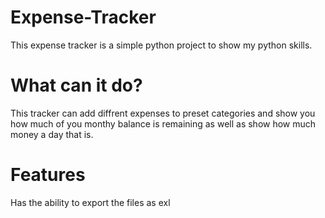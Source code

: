 # Expense-Tracker
This expense tracker is a simple python project to show my python skills.

# What can it do?
This tracker can add diffrent expenses to preset categories and show you how much of you monthy balance
is remaining as well as show how much money a day that is.

# Features
Has the ability to export the files as exl 
